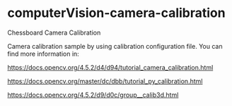 # computerVision-camera-calibration
Chessboard Camera Calibration

Camera calibration sample by using calibration configuration file. You can find more information in:

https://docs.opencv.org/4.5.2/d4/d94/tutorial_camera_calibration.html

https://docs.opencv.org/master/dc/dbb/tutorial_py_calibration.html

https://docs.opencv.org/4.5.2/d9/d0c/group__calib3d.html
